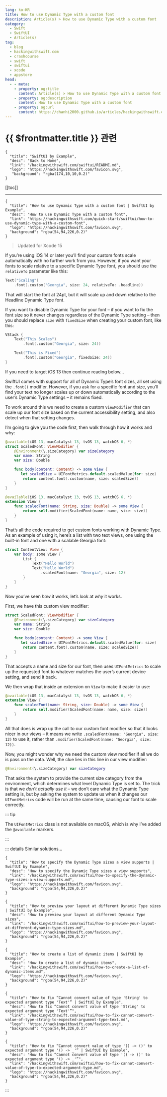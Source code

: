 ```yaml
---
lang: ko-KR
title: How to use Dynamic Type with a custom font
description: Article(s) > How to use Dynamic Type with a custom font
category:
  - Swift
  - SwiftUI
  - Article(s)
tag: 
  - blog
  - hackingwithswift.com
  - crashcourse
  - swift
  - swiftui
  - xcode
  - appstore
head:
  - - meta:
    - property: og:title
      content: Article(s) > How to use Dynamic Type with a custom font
    - property: og:description
      content: How to use Dynamic Type with a custom font
    - property: og:url
      content: https://chanhi2000.github.io/articles/hackingwithswift.com/swiftui/how-to-use-dynamic-type-with-a-custom-font.html
---
```


# {{ $frontmatter.title }} 관련

```component VPCard
{
  "title": "SwiftUI by Example",
  "desc": "Back to Home",
  "link": "/hackingwithswift.com/swiftui/README.md",
  "logo": "https://hackingwithswift.com/favicon.svg",
   "background": "rgba(174,10,10,0.2)"
}
```

[[toc]]

---

```component VPCard
{
  "title": "How to use Dynamic Type with a custom font | SwiftUI by Example",
  "desc": "How to use Dynamic Type with a custom font",
  "link": "https://hackingwithswift.com/quick-start/swiftui/how-to-use-dynamic-type-with-a-custom-font",
  "logo": "https://hackingwithswift.com/favicon.svg",
  "background": "rgba(54,94,226,0.2)"
}
```

> Updated for Xcode 15

If you’re using iOS 14 or later you’ll find your custom fonts scale automatically with no further work from you. However, if you want your fonts to scale relative to a specific Dynamic Type font, you should use the `relativeTo` parameter like this:

```swift
Text("Scaling")
    .font(.custom("Georgia", size: 24, relativeTo: .headline))
```

<VidStack src="https://hackingwithswift.com/img/books/quick-start/swiftui/how-to-use-dynamic-type-with-a-custom-font-1~dark.mp4" />

That will start the font at 24pt, but it will scale up and down relative to the Headline Dynamic Type font.

If you want to disable Dynamic Type for your font – if you want to fix the font size so it never changes regardless of the Dynamic Type setting – then you should replace `size` with `fixedSize` when creating your custom font, like this:

```swift
VStack {
    Text("This Scales")
        .font(.custom("Georgia", size: 24))

    Text("This is Fixed")
        .font(.custom("Georgia", fixedSize: 24))
}
```

If you need to target iOS 13 then continue reading below…

SwiftUI comes with support for all of Dynamic Type’s font sizes, all set using the `.font()` modifier. However, if you ask for a specific font and size, you’ll find your text no longer scales up or down automatically according to the user’s Dynamic Type settings – it remains fixed.

To work around this we need to create a custom `ViewModifier` that can scale up our font size based on the current accessibility setting, and also detect when that setting changes. 

I’m going to give you the code first, then walk through how it works and why:

```swift
@available(iOS 13, macCatalyst 13, tvOS 13, watchOS 6, *)
struct ScaledFont: ViewModifier {
    @Environment(\.sizeCategory) var sizeCategory
    var name: String
    var size: Double

    func body(content: Content) -> some View {
       let scaledSize = UIFontMetrics.default.scaledValue(for: size)
        return content.font(.custom(name, size: scaledSize))
    }
}

@available(iOS 13, macCatalyst 13, tvOS 13, watchOS 6, *)
extension View {
    func scaledFont(name: String, size: Double) -> some View {
        return self.modifier(ScaledFont(name: name, size: size))
    }
}
```

That’s all the code required to get custom fonts working with Dynamic Type. As an example of using it, here’s a list with two text views, one using the built-in font and one with a scalable Georgia font:

```swift
struct ContentView: View {
    var body: some View {
        List {
            Text("Hello World")
            Text("Hello World")
                .scaledFont(name: "Georgia", size: 12)
        }
    }
}
```

<VidStack src="https://hackingwithswift.com/img/books/quick-start/swiftui/how-to-use-dynamic-type-with-a-custom-font-2~dark.mp4" />

Now you’ve seen *how* it works, let’s look at *why* it works.

First, we have this custom view modifier:

```swift
struct ScaledFont: ViewModifier {
    @Environment(\.sizeCategory) var sizeCategory
    var name: String
    var size: Double

    func body(content: Content) -> some View {
       let scaledSize = UIFontMetrics.default.scaledValue(for: size)
        return content.font(.custom(name, size: scaledSize))
    }
}
```

That accepts a name and size for our font, then uses `UIFontMetrics` to scale up the requested font to whatever matches the user’s current device setting, and send it back.

We then wrap that inside an extension on `View` to make it easier to use:

```swift
@available(iOS 13, macCatalyst 13, tvOS 13, watchOS 6, *)
extension View {
    func scaledFont(name: String, size: Double) -> some View {
        return self.modifier(ScaledFont(name: name, size: size))
    }
}
```

All that does is wrap up the call to our custom font modifier so that it looks nicer in our views – it means we write `.scaledFont(name: "Georgia", size: 12)` to use it, rather than `.modifier(ScaledFont(name: "Georgia", size: 12))`.

Now, you might wonder why we need the custom view modifier if all we do is pass on the data. Well, the clue lies in this line in our view modifier:

```swift
@Environment(\.sizeCategory) var sizeCategory
```

That asks the system to provide the current size category from the environment, which determines what level Dynamic Type is set to. The trick is that we *don’t actually use it* – we don’t care what the Dynamic Type setting is, but by asking the system to update us when it changes our `UIFontMetrics` code will be run at the same time, causing our font to scale correctly.

::: tip

The `UIFontMetrics` class is not available on macOS, which is why I’ve added the `@available` markers.

:::

::: details Similar solutions…

```component VPCard
{ 
  "title": "How to specify the Dynamic Type sizes a view supports | SwiftUI by Example",
  "desc": "How to specify the Dynamic Type sizes a view supports",
  "link": "/hackingwithswift.com/swiftui/how-to-specify-the-dynamic-type-sizes-a-view-supports.md",
  "logo": "https://hackingwithswift.com/favicon.svg",
  "background": "rgba(54,94,226,0.2)"
}
```

```component VPCard
{
  "title": "How to preview your layout at different Dynamic Type sizes | SwiftUI by Example",
  "desc": "How to preview your layout at different Dynamic Type sizes",
  "link": "/hackingwithswift.com/swiftui/how-to-preview-your-layout-at-different-dynamic-type-sizes.md",
  "logo": "https://hackingwithswift.com/favicon.svg",
  "background": "rgba(54,94,226,0.2)"
}
```

```component VPCard
{
  "title": "How to create a list of dynamic items | SwiftUI by Example",
  "desc": "How to create a list of dynamic items",
  "link": "/hackingwithswift.com/swiftui/how-to-create-a-list-of-dynamic-items.md",
  "logo": "https://hackingwithswift.com/favicon.svg",
  "background": "rgba(54,94,226,0.2)"
}
```

```component VPCard  
{
  "title": "How to fix “Cannot convert value of type 'String' to expected argument type 'Text'” | SwiftUI by Example",
  "desc": "How to fix “Cannot convert value of type 'String' to expected argument type 'Text'”",
  "link": "/hackingwithswift.com/swiftui/how-to-fix-cannot-convert-value-of-type-string-to-expected-argument-type-text.md",
  "logo": "https://hackingwithswift.com/favicon.svg",
  "background": "rgba(54,94,226,0.2)"
}
```

```component VPCard  
{
  "title": "How to fix “Cannot convert value of type '() -> ()' to expected argument type '() -> _'” | SwiftUI by Example",
  "desc": "How to fix “Cannot convert value of type '() -> ()' to expected argument type '() -> _'”",
  "link": "/hackingwithswift.com/swiftui/how-to-fix-cannot-convert-value-of-type-to-expected-argument-type.md",
  "logo": "https://hackingwithswift.com/favicon.svg",
  "background": "rgba(54,94,226,0.2)"
}
```

:::

